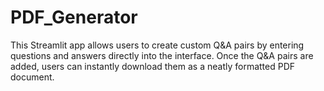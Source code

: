 # PDF_Generator
This Streamlit app allows users to create custom Q&amp;A pairs by entering questions and answers directly into the interface. Once the Q&amp;A pairs are added, users can instantly download them as a neatly formatted PDF document.
